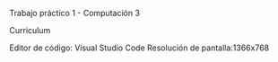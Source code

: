 Trabajo práctico 1 - Computación 3

Curriculum

Editor de código: Visual Studio Code 
Resolución de pantalla:1366x768
